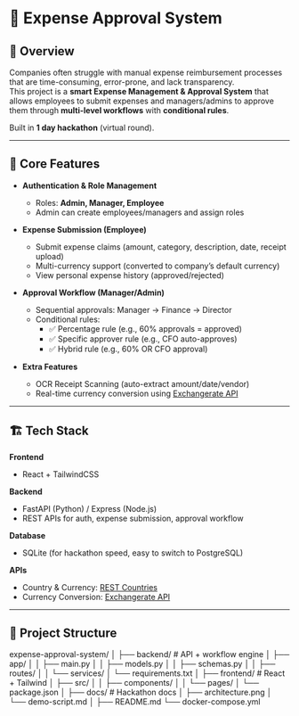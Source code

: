 # 💼 Expense Approval System

## 📌 Overview
Companies often struggle with manual expense reimbursement processes that are time-consuming, error-prone, and lack transparency.  
This project is a **smart Expense Management & Approval System** that allows employees to submit expenses and managers/admins to approve them through **multi-level workflows** with **conditional rules**.

Built in **1 day hackathon** (virtual round).

---

## 🎯 Core Features
- **Authentication & Role Management**
  - Roles: **Admin, Manager, Employee**
  - Admin can create employees/managers and assign roles

- **Expense Submission (Employee)**
  - Submit expense claims (amount, category, description, date, receipt upload)
  - Multi-currency support (converted to company’s default currency)
  - View personal expense history (approved/rejected)

- **Approval Workflow (Manager/Admin)**
  - Sequential approvals: Manager → Finance → Director
  - Conditional rules:
    - ✅ Percentage rule (e.g., 60% approvals = approved)
    - ✅ Specific approver rule (e.g., CFO auto-approves)
    - ✅ Hybrid rule (e.g., 60% OR CFO approval)

- **Extra Features**
  - OCR Receipt Scanning (auto-extract amount/date/vendor)
  - Real-time currency conversion using [Exchangerate API](https://api.exchangerate-api.com/)

---

## 🏗️ Tech Stack
**Frontend**
- React + TailwindCSS  

**Backend**
- FastAPI (Python) / Express (Node.js)  
- REST APIs for auth, expense submission, approval workflow  

**Database**
- SQLite (for hackathon speed, easy to switch to PostgreSQL)  

**APIs**
- Country & Currency: [REST Countries](https://restcountries.com/)  
- Currency Conversion: [Exchangerate API](https://api.exchangerate-api.com/)  

---

## 📂 Project Structure
expense-approval-system/
│
├── backend/ # API + workflow engine
│ ├── app/
│ │ ├── main.py
│ │ ├── models.py
│ │ ├── schemas.py
│ │ ├── routes/
│ │ └── services/
│ └── requirements.txt
│
├── frontend/ # React + Tailwind
│ ├── src/
│ │ ├── components/
│ │ └── pages/
│ └── package.json
│
├── docs/ # Hackathon docs
│ ├── architecture.png
│ └── demo-script.md
│
├── README.md
└── docker-compose.yml